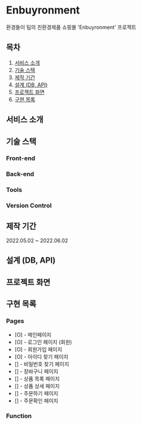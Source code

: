 # Enbuyronment
환경돌이 팀의 친환경제품 쇼핑몰 'Enbuyronment' 프로젝트

## 목차
1. [서비스 소개](#서비스-소개)
2. [기술 스택](#기술-스택)
3. [제작 기간](#제작-기간)
4. [설계 (DB, API)](#설계-(DB,-API))
5. [프로젝트 화면](#프로젝트-화면)
6. [구현 목록](#구현-목록)

## 서비스 소개

## 기술 스택
### Front-end
### Back-end
### Tools
### Version Control

## 제작 기간
2022.05.02 ~ 2022.06.02

## 설계 (DB, API)

## 프로젝트 화면

## 구현 목록
### Pages
* [O] - 메인페이지 
* [O] - 로그인 페이지 (회원)
* [O] - 회원가입 페이지
* [O] - 아이디 찾기 페이지
* [] - 비밀번호 찾기 페이지
* [] - 장바구니 페이지
* [] - 상품 목록 페이지
* [] - 상품 상세 페이지
* [] - 주문하기 페이지
* [] - 주문확인 페이지


### Function
